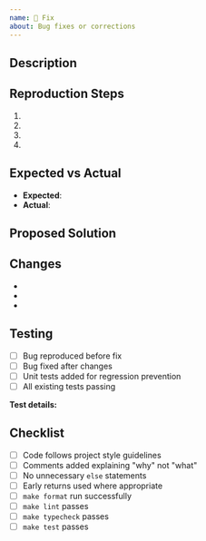 ```yaml
---
name: 🧩 Fix
about: Bug fixes or corrections
---
```


<!--
PR Title Format: 🧩 Fix: <short description>
Example: 🧩 Fix: block configuration not visible in edit mode
-->

## Description
<!-- What bug does this fix? -->


## Reproduction Steps
<!-- How to reproduce the bug (important for validation) -->
1.
2.
3.
4.


## Expected vs Actual
- **Expected**: <!-- What should happen -->
- **Actual**: <!-- What actually happens -->


## Proposed Solution
<!-- How does this fix address the issue? -->


## Changes
<!-- List the specific changes made -->
-
-
-


## Testing
<!-- How was this tested? How can reviewers verify the fix? -->
- [ ] Bug reproduced before fix
- [ ] Bug fixed after changes
- [ ] Unit tests added for regression prevention
- [ ] All existing tests passing

**Test details:**
<!-- Describe your testing approach -->


## Checklist
- [ ] Code follows project style guidelines
- [ ] Comments added explaining "why" not "what"
- [ ] No unnecessary `else` statements
- [ ] Early returns used where appropriate
- [ ] `make format` run successfully
- [ ] `make lint` passes
- [ ] `make typecheck` passes
- [ ] `make test` passes
